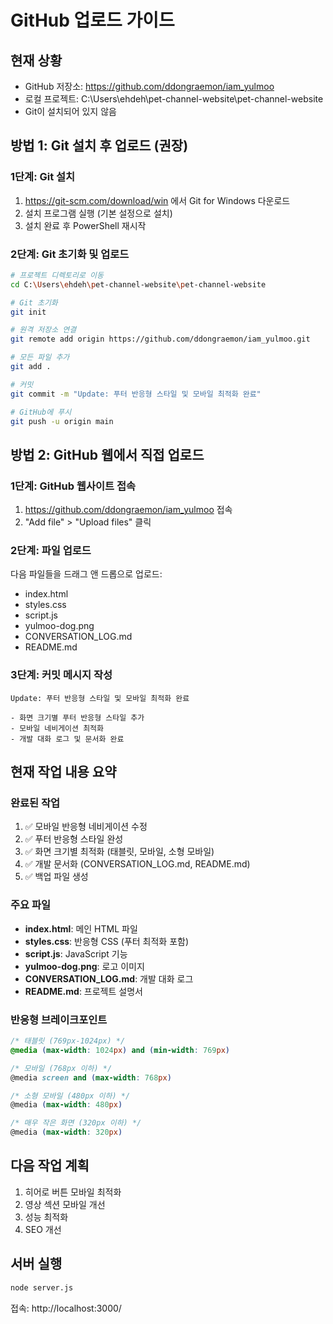 # GitHub 업로드 가이드

## 현재 상황
- GitHub 저장소: https://github.com/ddongraemon/iam_yulmoo
- 로컬 프로젝트: C:\Users\ehdeh\pet-channel-website\pet-channel-website
- Git이 설치되어 있지 않음

## 방법 1: Git 설치 후 업로드 (권장)

### 1단계: Git 설치
1. https://git-scm.com/download/win 에서 Git for Windows 다운로드
2. 설치 프로그램 실행 (기본 설정으로 설치)
3. 설치 완료 후 PowerShell 재시작

### 2단계: Git 초기화 및 업로드
```bash
# 프로젝트 디렉토리로 이동
cd C:\Users\ehdeh\pet-channel-website\pet-channel-website

# Git 초기화
git init

# 원격 저장소 연결
git remote add origin https://github.com/ddongraemon/iam_yulmoo.git

# 모든 파일 추가
git add .

# 커밋
git commit -m "Update: 푸터 반응형 스타일 및 모바일 최적화 완료"

# GitHub에 푸시
git push -u origin main
```

## 방법 2: GitHub 웹에서 직접 업로드

### 1단계: GitHub 웹사이트 접속
1. https://github.com/ddongraemon/iam_yulmoo 접속
2. "Add file" > "Upload files" 클릭

### 2단계: 파일 업로드
다음 파일들을 드래그 앤 드롭으로 업로드:
- index.html
- styles.css
- script.js
- yulmoo-dog.png
- CONVERSATION_LOG.md
- README.md

### 3단계: 커밋 메시지 작성
```
Update: 푸터 반응형 스타일 및 모바일 최적화 완료

- 화면 크기별 푸터 반응형 스타일 추가
- 모바일 네비게이션 최적화
- 개발 대화 로그 및 문서화 완료
```

## 현재 작업 내용 요약

### 완료된 작업
1. ✅ 모바일 반응형 네비게이션 수정
2. ✅ 푸터 반응형 스타일 완성
3. ✅ 화면 크기별 최적화 (태블릿, 모바일, 소형 모바일)
4. ✅ 개발 문서화 (CONVERSATION_LOG.md, README.md)
5. ✅ 백업 파일 생성

### 주요 파일
- **index.html**: 메인 HTML 파일
- **styles.css**: 반응형 CSS (푸터 최적화 포함)
- **script.js**: JavaScript 기능
- **yulmoo-dog.png**: 로고 이미지
- **CONVERSATION_LOG.md**: 개발 대화 로그
- **README.md**: 프로젝트 설명서

### 반응형 브레이크포인트
```css
/* 태블릿 (769px-1024px) */
@media (max-width: 1024px) and (min-width: 769px)

/* 모바일 (768px 이하) */
@media screen and (max-width: 768px)

/* 소형 모바일 (480px 이하) */
@media (max-width: 480px)

/* 매우 작은 화면 (320px 이하) */
@media (max-width: 320px)
```

## 다음 작업 계획
1. 히어로 버튼 모바일 최적화
2. 영상 섹션 모바일 개선
3. 성능 최적화
4. SEO 개선

## 서버 실행
```bash
node server.js
```
접속: http://localhost:3000/














